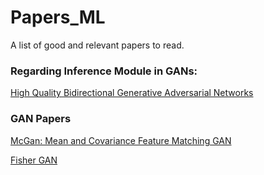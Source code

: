 # Papers_ML

A list of good and relevant papers to read.

### Regarding Inference Module in GANs:

[High Quality Bidirectional Generative Adversarial Networks](https://arxiv.org/pdf/1805.10717.pdf)

### GAN Papers

[McGan: Mean and Covariance Feature Matching GAN](https://arxiv.org/pdf/1702.08398.pdf)

[Fisher GAN](https://arxiv.org/pdf/1705.09675.pdf)
